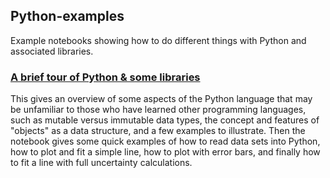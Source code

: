 ## Python-examples
Example notebooks showing how to do different things with Python and associated libraries.

### [A brief tour of Python & some libraries](https://github.com/UWPhysics433/Python-examples/blob/main/A%20brief%20tour%20of%20Python%20%26%20some%20libraries%20-%20Sept.%202023.ipynb)
This gives an overview of some aspects of the Python language that may be unfamiliar to those who have learned other programming languages, such as mutable versus immutable data types, the concept and features of "objects" as a data structure, and a few examples to illustrate.
Then the notebook gives some quick examples of how to read data sets into Python, how to plot and fit a simple line, how to plot with error bars, and finally how to fit a line with full uncertainty calculations.
